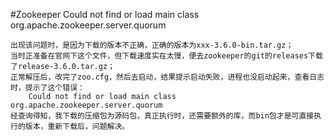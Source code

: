 #Zookeeper Could not find or load main class org.apache.zookeeper.server.quorum

    出现该问题时，是因为下载的版本不正确，正确的版本为xxx-3.6.0-bin.tar.gz；
    当时正准备在官网下这个文件，但下载速度实在太慢，便去zookeeper的git的releases下载了release-3.6.0.tar.gz；
    正常解压后，改完了zoo.cfg，然后去启动，结果提示启动失败，进程也没启动起来，查看日志时，提示了这个错误：
        Could not find or load main class org.apache.zookeeper.server.quorum
    经查询得知，我下载的压缩包为源码包，真正执行时，还需要额外的库，而bin包才是可直接执行的版本，重新下载后，问题解决。